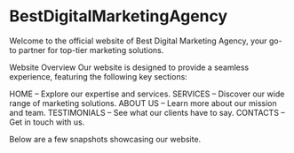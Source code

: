 # BestDigitalMarketingAgency

Welcome to the official website of Best Digital Marketing Agency, your go-to partner for top-tier marketing solutions.

Website Overview
Our website is designed to provide a seamless experience, featuring the following key sections:

HOME – Explore our expertise and services.
SERVICES – Discover our wide range of marketing solutions.
ABOUT US – Learn more about our mission and team.
TESTIMONIALS – See what our clients have to say.
CONTACTS – Get in touch with us.

Below are a few snapshots showcasing our website.